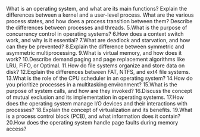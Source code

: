 What is an operating system, and what are its main functions?
Explain the differences between a kernel and a user-level process.
What are the various process states, and how does a process transition between them?
Describe the differences between processes and threads.
5.What is the purpose of concurrency control in operating systems?
6.How does a context switch work, and why is it essential?
7.What are deadlock and starvation, and how can they be prevented?
8.Explain the difference between symmetric and asymmetric multiprocessing.
9.What is virtual memory, and how does it work?
10.Describe demand paging and page replacement algorithms like LRU, FIFO, or Optimal.
11.How do file systems organize and store data on disk?
12.Explain the differences between FAT, NTFS, and ext4 file systems.
13.What is the role of the CPU scheduler in an operating system?
14.How do you prioritize processes in a multitasking environment?
15.What is the purpose of system calls, and how are they invoked?
16.Discuss the concept of mutual exclusion and its implementation in operating systems.
17.How does the operating system manage I/O devices and their interactions with processes?
18.Explain the concept of virtualization and its benefits.
19.What is a process control block (PCB), and what information does it contain?
20.How does the operating system handle page faults during memory access?
